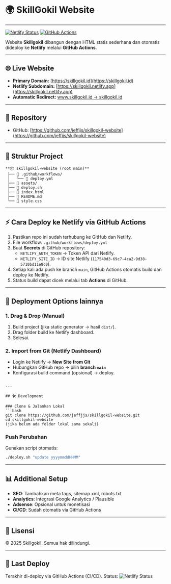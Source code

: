 # 🌍 SkillGokil Website

---

[![Netlify Status](https://api.netlify.com/api/v1/badges/117540d3-69c7-4ca2-9d38-5710bd11e8c0/deploy-status)](https://app.netlify.com/sites/skillgokil/deploys)
[![GitHub Actions](https://github.com/jeffjjs/skillgokil-website/actions/workflows/deploy.yml/badge.svg)](https://github.com/jeffjjs/skillgokil-website/actions)

Website **Skillgokil** dibangun dengan HTML statis sederhana dan otomatis dideploy ke **Netlify** melalui **GitHub Actions**.

---

## 🌐 Live Website
- **Primary Domain:** [https://skillgokil.id](https://skillgokil.id)
- **Netlify Subdomain:** [https://skillgokil.netlify.app](https://skillgokil.netlify.app)  
- **Automatic Redirect:** [www.skillgokil.id → skillgokil.id](https://www.skillgokil.id)

---

## 📂 Repository
- GitHub: [https://github.com/jeffjjs/skillgokil-website](https://github.com/jeffjjs/skillgokil-website)

---

## 📂 Struktur Project

```
**📦 skillgokil-website (root main)**
 ├── 📂 .github/workflows/
 │   └── 📜 deploy.yml
 ├── 📂 assets/
 ├── 📜 deploy.sh
 ├── 📜 index.html
 ├── 📜 README.md
 └── 📜 style.css
```

---

## ⚡ Cara Deploy ke Netlify via GitHub Actions

1. Pastikan repo ini sudah terhubung ke GitHub dan Netlify.
2. File workflow: `.github/workflows/deploy.yml`
2. Buat **Secrets** di GitHub repository:
   - `NETLIFY_AUTH_TOKEN` → Token API dari Netlify.
   - `NETLIFY_SITE_ID` → ID site Netlify (`117540d3-69c7-4ca2-9d38-5710bd11e8c0`).
3. Setiap kali ada push ke branch `main`, GitHub Actions otomatis build dan deploy ke Netlify.
4. Status build dapat dicek melalui tab **Actions** di GitHub.

---

## 🚀 Deployment Options lainnya

### 1. Drag & Drop (Manual)
1. Build project (jika static generator → hasil `dist/`).
2. Drag folder build ke Netlify dashboard.
3. Selesai.

### 2. Import from Git (Netlify Dashboard)
- Login ke Netlify → **New Site from Git**
- Hubungkan GitHub repo → pilih **branch `main`**
- Konfigurasi build command (opsional) → deploy.
```

---

## 🛠️ Development

### Clone & Jalankan Lokal 
```bash
git clone https://github.com/jeffjjs/skillgokil-website.git
cd skillgokil-website
(jika belum ada folder lokal sama sekali)
```

### Push Perubahan
Gunakan script otomatis:
```bash
./deploy.sh "update yyyymmddHHMM"
```

---

## 📊 Additional Setup
- **SEO**: Tambahkan meta tags, sitemap.xml, robots.txt
- **Analytics**: Integrasi Google Analytics / Plausible
- **Adsense**: Opsional untuk monetisasi
- **CI/CD**: Sudah otomatis via GitHub Actions

---

## 📜 Lisensi
© 2025 Skillgokil. Semua hak dilindungi.

---

## 📌 Last Deploy
Terakhir di-deploy via GitHub Actions (CI/CD). Status: ![Netlify Status](https://api.netlify.com/api/v1/badges/117540d3-69c7-4ca2-9d38-5710bd11e8c0/deploy-status)



